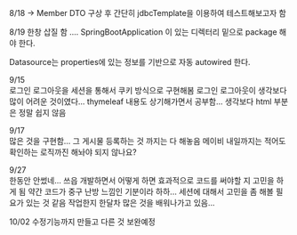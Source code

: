 8/18 -> Member DTO 구상 후 간단히 jdbcTemplate을 이용하여 테스트해보고자 함

8/19 한창 삽질 함 .... SpringBootApplication 이 있는 디렉터리 밑으로 package 해야 한다.

Datasource는 properties에 있는 정보를 기반으로 자동 autowired 한다.


9/15 <br>
로그인 로그아웃을 세션을 통해서 쿠키 방식으로 구현해봄 로그인 로그아웃이 생각보다 많이 어려운 것이였다...
thymeleaf 내용도 상기해가면서 공부함... 생각보다 html 부분은 정말 쉽지 않음


9/17 <br>
많은 것을 구현함... 그 게시물 등록하는 것 까지는 다 해놓음 메이비 내일까지는 적어도 확인하는 로직까진 해놔야 되지 않나요?

9/27 <br>
한동안 안썼네... 쓰읍 개발하면서 어떻게 하면 효과적으로 코드를 써야할 지 고민을 하게 됨
약간 코드가 중구 난방 느낌인 기분이라 하하...
세션에 대해서 고민을 좀 해볼 필요가 있는 것 같음 작업한지 한달차 많은 것을 배워나가고 있음...


10/02
수정기능까지 만들고 다른 것 보완예정



